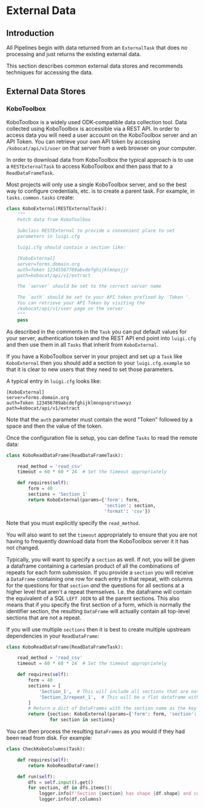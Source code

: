 # External Data

## Introduction

All Pipelines begin with data returned from an `ExternalTask` that
does no processing and just returns the existing external data.

This section describes common external data stores and recommends
techniques for accessing the data.

## External Data Stores

### KoboToolbox

KoboToolbox is a widely used ODK-compatible data collection tool.
Data collected using KoboToolbox is accessible via a REST API.
In order to access data you will need a user account on the
KoboToolbox server and an API Token. You can retrieve your own
API token by accessing `/kobocat/api/v1/user` on that server
from a web browser on your computer.

In order to download data from KoboToolbox the typical approach is
to use a `RESTExternalTask` to access KoboToolbox and then pass
that to a `ReadDataFrameTask`.

Most projects will only use a single KoboToolbox server, and so the
best way to configure credentials, etc. is to create a parent task.
For example, in `tasks.common.tasks` create:

```python
class KoboExternal(RESTExternalTask):
    """
    Fetch data from KoboToolbox

    Subclass RESTExternal to provide a convenient place to set
    parameters in luigi.cfg

    luigi.cfg should contain a section like:

    [KoboExternal]
    server=forms.domain.org
    auth=Token 12345567789abvdefghijklmnpsjjr
    path=kobocat/api/v1/extract

    The `server` should be set to the correct server name

    The `auth` should be set to your API token prefixed by 'Token '.
    You can retrieve your API Token by visiting the
    /kobocat/api/v1/user page on the server
    """
    pass
```

As described in the comments in the `Task` you can put default values
for your server, authentication token and the REST API end point into
`luigi.cfg` and then use them in all `Tasks` that inherit from
`KoboExternal`.

If you have a KoboToolbox server in your project and set up a `Task`
like `KoboExternal` then you should add a section to your `luigi.cfg.example` so
that it is clear to new users that they need to set those parameters.

A typical entry in `luigi.cfg` looks like:

```
[KoboExternal]
server=forms.domain.org
auth=Token 123456789abcdefghijklmnopsqrstuwxyz
path=kobocat/api/v1/extract
```

Note that the `auth` parameter must contain the word "Token" followed by a space and
then the value of the token.

Once the configuration file is setup, you can define `Tasks` to read the remote data:

```python
class KoboReadDataFrame(ReadDataFrameTask):

    read_method = 'read_csv'
    timeout = 60 * 60 * 24  # Set the timeout appropriately

    def requires(self):
        form = 40
        sections = 'Section_1'
        return KoboExternal(params={'form': form,
                                    'section': section,
                                    'format': 'csv'})
```

Note that you must explicitly specify the `read_method`.

You will also want to set the `timeout` appropriately to ensure that
you are not having to frequently download data from the KoboToolbox
server it it has not changed.

Typically, you will
want to specify a `section` as well. If not, you will be given a dataframe
containing a cartesian product of all the combinations of repeats for each
form submission. If you provide a `section` you will receive a `DataFrame`
containing one row for each entry in that repeat, with columns for the
questions for that `section` *and* the questions for all sections at a higher
level that aren't a repeat themselves. I.e. the dataframe will contain the
equivalent of a SQL `LEFT JOIN` to all the parent sections. This also means
that if you specify the first section of a form, which is normally the
identifier section, the resulting `DataFrame` will actually contain all
top-level sections that are not a repeat.

If you will use multiple `sections` then it is best to create multiple
upstream dependencies in your `ReadDataFrame`:

```python
class KoboReadDataFrame(ReadDataFrameTask):

    read_method = 'read_csv'
    timeout = 60 * 60 * 24  # Set the timeout appropriately

    def requires(self):
        form = 40
        sections = [
            'Section_1',  # This will include all sections that are not repeats
            'Section_2/repeat_1',  # This will be a flat dataframe with one row per entry in the repeat
        ]
        # Return a dict of DataFrames with the section name as the key
        return {section: KoboExternal(params={'form': form, 'section': section, 'format': 'csv'}) 
                for section in sections}
```

You can then process the resulting `DataFrames` as you would if they had been read from disk. For example:

```python
class CheckKoboColumns(Task):

    def requires(self):
        return KoboReadDataFrame()

    def run(self):
        dfs = self.input().get()
        for section, df in dfs.items():
            logger.info(f'Section {section} has shape {df.shape} and columns:')
            logger.info(df.columns)
```
